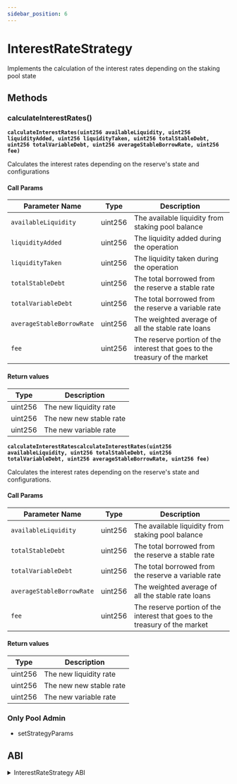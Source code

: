 ```yaml
---
sidebar_position: 6
---
```


# InterestRateStrategy

Implements the calculation of the interest rates depending on the staking pool state

## Methods

### **calculateInterestRates()**

**`calculateInterestRates(uint256 availableLiquidity, uint256 liquidityAdded, uint256 liquidityTaken, uint256 totalStableDebt, uint256 totalVariableDebt, uint256 averageStableBorrowRate, uint256 fee)`**

Calculates the interest rates depending on the reserve's state and configurations

#### Call Params

| Parameter Name            | Type    | Description                                                                 |
| ------------------------- | ------- | --------------------------------------------------------------------------- |
| `availableLiquidity`      | uint256 | The available liquidity from staking pool balance                           |
| `liquidityAdded`          | uint256 | The liquidity added during the operation                                    |
| `liquidityTaken`          | uint256 | The liquidity taken during the operation                                    |
| `totalStableDebt`         | uint256 | The total borrowed from the reserve a stable rate                           |
| `totalVariableDebt`       | uint256 | The total borrowed from the reserve a variable rate                         |
| `averageStableBorrowRate` | uint256 | The weighted average of all the stable rate loans                           |
| `fee`                     | uint256 | The reserve portion of the interest that goes to the treasury of the market |

#### Return values

| Type    | Description               |
| ------- | ------------------------- |
| uint256 | The new liquidity rate    |
| uint256 | The new new stable rate   |
| uint256 | The new variable rate     |

**`calculateInterestRatescalculateInterestRates(uint256 availableLiquidity, uint256 totalStableDebt, uint256 totalVariableDebt, uint256 averageStableBorrowRate, uint256 fee) `**

Calculates the interest rates depending on the reserve's state and configurations.

#### Call Params

| Parameter Name            | Type    | Description                                                                 |
| ------------------------- | ------- | --------------------------------------------------------------------------- |
| `availableLiquidity`      | uint256 | The available liquidity from staking pool balance                           |
| `totalStableDebt`         | uint256 | The total borrowed from the reserve a stable rate                           |
| `totalVariableDebt`       | uint256 | The total borrowed from the reserve a variable rate                         |
| `averageStableBorrowRate` | uint256 | The weighted average of all the stable rate loans                           |
| `fee`                     | uint256 | The reserve portion of the interest that goes to the treasury of the market |

#### Return values

| Type    | Description               |
| ------- | ------------------------- |
| uint256 | The new liquidity rate    |
| uint256 | The new new stable rate   |
| uint256 | The new variable rate     |

### **Only Pool Admin**

* setStrategyParams

## ABI

<details>
<summary>InterestRateStrategy ABI</summary>

```
[
    {
      "inputs": [
        {
          "internalType": "contract IStakingPoolAddressesProvider",
          "name": "provider",
          "type": "address"
        },
        {
          "internalType": "uint256",
          "name": "maxBorrowRate_",
          "type": "uint256"
        },
        {
          "internalType": "uint256",
          "name": "optimalBorrowRate_",
          "type": "uint256"
        },
        {
          "internalType": "uint256",
          "name": "optimalUtilizationRate_",
          "type": "uint256"
        }
      ],
      "stateMutability": "nonpayable",
      "type": "constructor"
    },
    {
      "inputs": [
        {
          "internalType": "uint256",
          "name": "availableLiquidity",
          "type": "uint256"
        },
        {
          "internalType": "uint256",
          "name": "totalStableDebt",
          "type": "uint256"
        },
        {
          "internalType": "uint256",
          "name": "totalVariableDebt",
          "type": "uint256"
        },
        {
          "internalType": "uint256",
          "name": "averageStableBorrowRate",
          "type": "uint256"
        },
        {
          "internalType": "uint256",
          "name": "fee",
          "type": "uint256"
        }
      ],
      "name": "calculateInterestRates",
      "outputs": [
        {
          "internalType": "uint256",
          "name": "",
          "type": "uint256"
        },
        {
          "internalType": "uint256",
          "name": "",
          "type": "uint256"
        },
        {
          "internalType": "uint256",
          "name": "",
          "type": "uint256"
        }
      ],
      "stateMutability": "view",
      "type": "function"
    },
    {
      "inputs": [
        {
          "internalType": "uint256",
          "name": "availableLiquidity",
          "type": "uint256"
        },
        {
          "internalType": "uint256",
          "name": "liquidityAdded",
          "type": "uint256"
        },
        {
          "internalType": "uint256",
          "name": "liquidityTaken",
          "type": "uint256"
        },
        {
          "internalType": "uint256",
          "name": "totalStableDebt",
          "type": "uint256"
        },
        {
          "internalType": "uint256",
          "name": "totalVariableDebt",
          "type": "uint256"
        },
        {
          "internalType": "uint256",
          "name": "averageStableBorrowRate",
          "type": "uint256"
        },
        {
          "internalType": "uint256",
          "name": "fee",
          "type": "uint256"
        }
      ],
      "name": "calculateInterestRates",
      "outputs": [
        {
          "internalType": "uint256",
          "name": "",
          "type": "uint256"
        },
        {
          "internalType": "uint256",
          "name": "",
          "type": "uint256"
        },
        {
          "internalType": "uint256",
          "name": "",
          "type": "uint256"
        }
      ],
      "stateMutability": "view",
      "type": "function"
    },
    {
      "inputs": [],
      "name": "maxBorrowRate",
      "outputs": [
        {
          "internalType": "uint256",
          "name": "",
          "type": "uint256"
        }
      ],
      "stateMutability": "view",
      "type": "function"
    },
    {
      "inputs": [],
      "name": "optimalBorrowRate",
      "outputs": [
        {
          "internalType": "uint256",
          "name": "",
          "type": "uint256"
        }
      ],
      "stateMutability": "view",
      "type": "function"
    },
    {
      "inputs": [],
      "name": "optimalUtilizationRate",
      "outputs": [
        {
          "internalType": "uint256",
          "name": "",
          "type": "uint256"
        }
      ],
      "stateMutability": "view",
      "type": "function"
    },
    {
      "inputs": [
        {
          "internalType": "uint256",
          "name": "maxBorrowRate_",
          "type": "uint256"
        },
        {
          "internalType": "uint256",
          "name": "optimalBorrowRate_",
          "type": "uint256"
        },
        {
          "internalType": "uint256",
          "name": "optimalUtilizationRate_",
          "type": "uint256"
        }
      ],
      "name": "setStrategyParams",
      "outputs": [],
      "stateMutability": "nonpayable",
      "type": "function"
    }
]
```
</details>

